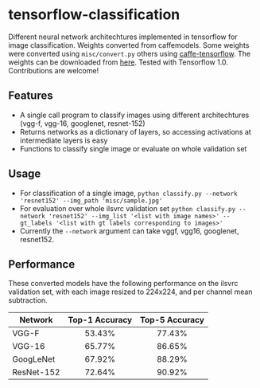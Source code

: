 # tensorflow-classification

Different neural network architechtures implemented in tensorflow for image classification. Weights converted from caffemodels. Some weights were converted using `misc/convert.py` others using [caffe-tensorflow](https://github.com/ethereon/caffe-tensorflow). The weights can be downloaded from [here](https://www.dropbox.com/sh/qpuqj03gv00ba85/AAApqsIe4SqSOrsfpwrYjOema?dl=0). Tested with Tensorflow 1.0. Contributions are welcome!

## Features

* A single call program to classify images using different architechtures (vgg-f, vgg-16, googlenet, resnet-152)
* Returns networks as a dictionary of layers, so accessing activations at intermediate layers is easy
* Functions to classify single image or evaluate on whole validation set

## Usage

* For classification of a single image, `python classify.py --network 'resnet152' --img_path 'misc/sample.jpg'`
* For evaluation over whole ilsvrc validation set `python classify.py --network 'resnet152' --img_list '<list with image names>' --gt_labels '<list with gt labels corresponding to images>'`
* Currently the `--network` argument can take vggf, vgg16, googlenet, resnet152.

## Performance
These converted models have the following performance on the ilsvrc validation set, with each image resized to 224x224, and per channel mean subtraction.

| Network        | Top-1 Accuracy           | Top-5 Accuracy  |
| ------------- |:-------------:| :-----:|
| VGG-F      | 53.43% | 77.43% |
| VGG-16      | 65.77%      |   86.65% |
| GoogLeNet | 67.92%      |    88.29% |
| ResNet-152 | 72.64% |    90.92% |
